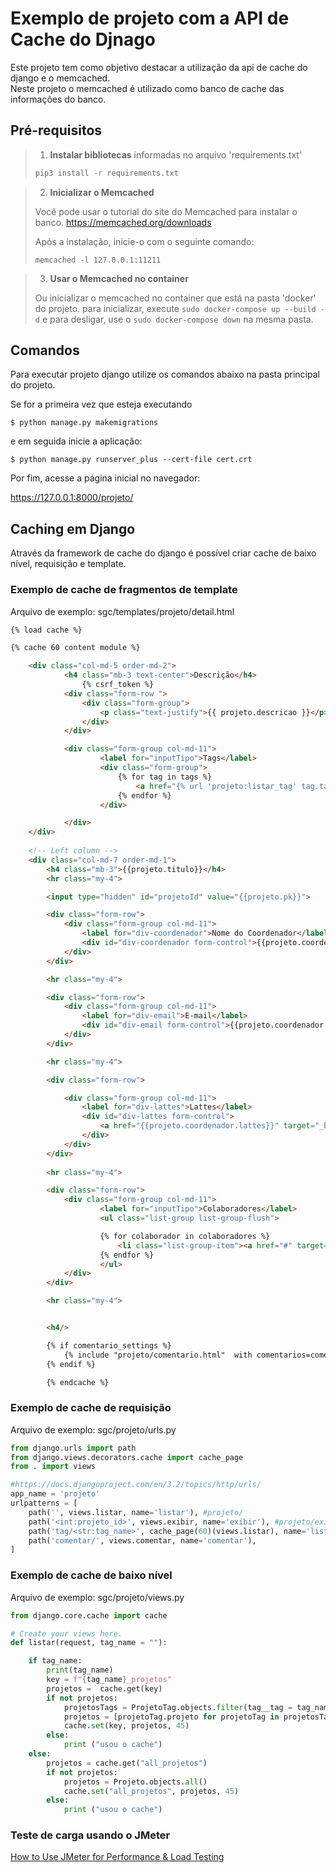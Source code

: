 # Exemplo de projeto com a API de Cache do Djnago


Este projeto tem como objetivo destacar a utilização da api de cache do django e o memcached. 
<br>
Neste projeto o memcached é utilizado como banco de cache das informações do banco.


## Pré-requisitos

> 1. **Instalar bibliotecas** informadas no arquivo 'requirements.txt' 
>
> ```bash
> pip3 install -r requirements.txt
> ```

> 2. **Inicializar o Memcached**
> 
> Você pode usar o tutorial do site do Memcached para instalar o banco. 
> https://memcached.org/downloads
> 
> Após a instalação, inicie-o com o seguinte comando:
> 
> ```memcached -l 127.0.0.1:11211```

> 3. **Usar o Memcached no container**
> 
> Ou inicializar o memcached no container que está na pasta 'docker' do projeto. 
> para inicializar, execute ```sudo docker-compose up --build -d``` e para 
> desligar, use o ```sudo docker-compose down``` na mesma pasta.



## Comandos

Para executar projeto django utilize os comandos abaixo na pasta principal do projeto.

Se for a primeira vez que esteja executando 
```
$ python manage.py makemigrations
```

e em seguida inicie a aplicação:
```
$ python manage.py runserver_plus --cert-file cert.crt
```

Por fim, acesse a página inicial no navegador: 

https://127.0.0.1:8000/projeto/

## Caching em Django

Através da framework de cache do django é possível criar cache de baixo nível, requisição e template.

### Exemplo de cache de fragmentos de template 

Arquivo de exemplo: sgc/templates/projeto/detail.html
```html
{% load cache %} 

{% cache 60 content module %}

	<div class="col-md-5 order-md-2">
			<h4 class="mb-3 text-center">Descrição</h4>
				{% csrf_token %}
			<div class="form-row ">
				<div class="form-group">
					<p class="text-justify">{{ projeto.descricao }}</p>
				</div>
			</div>

			<div class="form-group col-md-11">
					<label for="inputTipo">Tags</label>
					<div class="form-group">
						{% for tag in tags %}
							<a href="{% url 'projeto:listar_tag' tag.tag %}" target="_blank" >{{ tag.tag|upper }}</a>
						{% endfor %}
					</div>

			</div>
	</div>
	
	<!-- Left column -->
	<div class="col-md-7 order-md-1">
		<h4 class="mb-3">{{projeto.titulo}}</h4>
        <hr class="my-4">

	 	<input type="hidden" id="projetoId" value="{{projeto.pk}}">

        <div class="form-row">
			<div class="form-group col-md-11">
				<label for="div-coordenador">Nome do Coordenador</label>
                <div id="div-coordenador form-control">{{projeto.coordenador.nome}}</div>
			</div>				
		</div>

        <hr class="my-4">

		<div class="form-row">
			<div class="form-group col-md-11">
				<label for="div-email">E-mail</label>
                <div id="div-email form-control">{{projeto.coordenador.email}}</div>
			</div>
        </div>				

        <hr class="my-4">

        <div class="form-row">

			<div class="form-group col-md-11">
				<label for="div-lattes">Lattes</label>
                <div id="div-lattes form-control">
                    <a href="{{projeto.coordenador.lattes}}" target="_blank">{{projeto.coordenador.lattes}}</a>
                </div>
            </div>				
		</div>
        
        <hr class="my-4">

		<div class="form-row">
			<div class="form-group col-md-11">
					<label for="inputTipo">Colaboradores</label>
                    <ul class="list-group list-group-flush">

                    {% for colaborador in colaboradores %}
                        <li class="list-group-item"><a href="#" target="_blank" >{{colaborador.colaborador.nome}}</a></li>
                    {% endfor %}
                    </ul>
			</div>
		</div>

        <hr class="my-4">


		<h4/>	

		{% if comentario_settings %}
			{% include "projeto/comentario.html"  with comentarios=comentarios%}
		{% endif %}

		{% endcache %}
```

### Exemplo de cache de requisição

Arquivo de exemplo: sgc/projeto/urls.py

```python
from django.urls import path
from django.views.decorators.cache import cache_page
from . import views 

#https://docs.djangoproject.com/en/3.2/topics/http/urls/
app_name = 'projeto'
urlpatterns = [ 
    path('', views.listar, name='listar'), #projeto/
    path('<int:projeto_id>', views.exibir, name='exibir'), #projeto/exibir/2
    path('tag/<str:tag_name>', cache_page(60)(views.listar), name='listar_tag'), #projeto/exibir/tag/iot
    path('comentar/', views.comentar, name='comentar'),
]
```

### Exemplo de cache de baixo nível

Arquivo de exemplo: sgc/projeto/views.py

```python
from django.core.cache import cache

# Create your views here.
def listar(request, tag_name = ""):

    if tag_name:
        print(tag_name)
        key = f"{tag_name}_projetos"
        projetos =  cache.get(key)
        if not projetos:
            projetosTags = ProjetoTag.objects.filter(tag__tag = tag_name)
            projetos = [projetoTag.projeto for projetoTag in projetosTags]
            cache.set(key, projetos, 45)
        else:
            print ("usou o cache")
    else:
        projetos = cache.get("all_projetos")
        if not projetos:            
            projetos = Projeto.objects.all()
            cache.set("all_projetos", projetos, 45)
        else:
            print ("usou o cache")
```

### Teste de carga usando o JMeter 

[How to Use JMeter for Performance & Load Testing](https://www.guru99.com/jmeter-performance-testing.html)

